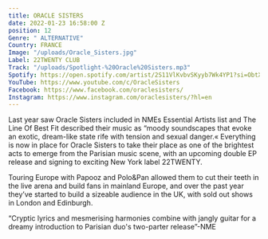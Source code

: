 ```yaml
---
title: ORACLE SISTERS
date: 2022-01-23 16:58:00 Z
position: 12
Genre: " ALTERNATIVE"
Country: FRANCE
Image: "/uploads/Oracle_Sisters.jpg"
Label: 22TWENTY CLUB
Track: "/uploads/Spotlight-%20Oracle%20Sisters.mp3"
Spotify: https://open.spotify.com/artist/2S11VlKvbvSKyyb7Wk4YP1?si=ObtXrhDbQOSfyNLyNBLwXg&nd=1
YouTube: https://www.youtube.com/c/OracleSisters
Facebook: https://www.facebook.com/oraclesisters/
Instagram: https://www.instagram.com/oraclesisters/?hl=en
---
```


Last year saw Oracle Sisters included in NMEs Essential Artists list and The Line Of Best Fit described their music as “moody soundscapes that evoke an exotic, dream-like state rife with tension and sexual danger.« Everything is now in place for Oracle Sisters to take their place as one of the brightest acts to emerge from the Parisian music scene, with an upcoming double EP release and signing to exciting New York label 22TWENTY. 

Touring Europe with Papooz and Polo&Pan allowed them to cut their teeth in the live arena and build fans in mainland Europe, and over the past year they’ve started to build a sizeable audience in the UK, with sold out shows in London and Edinburgh. 

“Cryptic lyrics and mesmerising harmonies combine with jangly guitar for a dreamy introduction to Parisian duo's two-parter release”-NME
